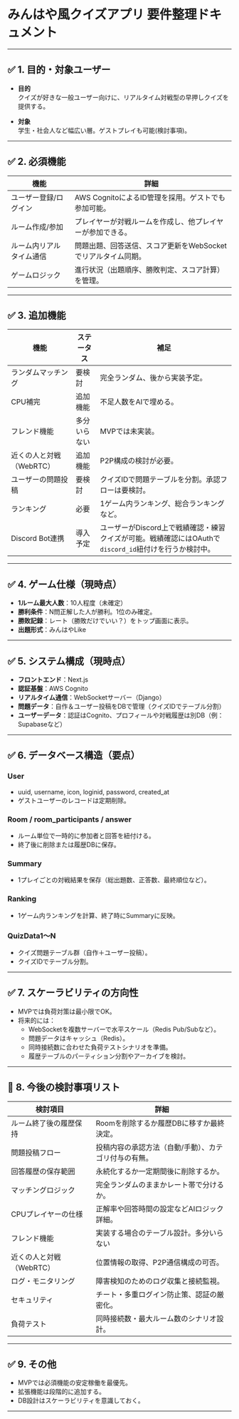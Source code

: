 # みんはや風クイズアプリ 要件整理ドキュメント

---

## ✅ 1. 目的・対象ユーザー

- **目的**  
  クイズが好きな一般ユーザー向けに、リアルタイム対戦型の早押しクイズを提供する。

- **対象**  
  学生・社会人など幅広い層。ゲストプレイも可能(検討事項)。

---

## ✅ 2. 必須機能

| 機能 | 詳細 |
|------|------|
| ユーザー登録/ログイン | AWS CognitoによるID管理を採用。ゲストでも参加可能。 |
| ルーム作成/参加 | プレイヤーが対戦ルームを作成し、他プレイヤーが参加できる。 |
| ルーム内リアルタイム通信 | 問題出題、回答送信、スコア更新をWebSocketでリアルタイム同期。 |
| ゲームロジック | 進行状況（出題順序、勝敗判定、スコア計算）を管理。 |

---

## ✅ 3. 追加機能

| 機能 | ステータス | 補足 |
|------|------------|------|
| ランダムマッチング | 要検討 | 完全ランダム、後から実装予定。 |
| CPU補完 | 追加機能 | 不足人数をAIで埋める。 |
| フレンド機能 | 多分いらない | MVPでは未実装。 |
| 近くの人と対戦（WebRTC） | 追加機能 | P2P構成の検討が必要。 |
| ユーザーの問題投稿 | 要検討 | クイズIDで問題テーブルを分割。承認フローは要検討。 |
| ランキング | 必要 | 1ゲーム内ランキング、総合ランキングなど。 |
| Discord Bot連携 | 導入予定 | ユーザーがDiscord上で戦績確認・練習クイズが可能。戦績確認にはOAuthで`discord_id`紐付けを行うか検討中。 |

---

## ✅ 4. ゲーム仕様（現時点）

- **1ルーム最大人数**：10人程度（未確定）
- **勝利条件**：N問正解した人が勝利。1位のみ確定。
- **勝敗記録**：レート（勝敗だけでいい？）をトップ画面に表示。
- **出題形式**：みんはやLike

---

## ✅ 5. システム構成（現時点）

- **フロントエンド**：Next.js
- **認証基盤**：AWS Cognito
- **リアルタイム通信**：WebSocketサーバー（Django）
- **問題データ**：自作＆ユーザー投稿をDBで管理（クイズIDでテーブル分割）
- **ユーザーデータ**：認証はCognito、プロフィールや対戦履歴は別DB（例：Supabaseなど）

---

## ✅ 6. データベース構造（要点）

### User
- uuid, username, icon, loginid, password, created_at
- ゲストユーザーのレコードは定期削除。

### Room / room_participants / answer
- ルーム単位で一時的に参加者と回答を紐付ける。
- 終了後に削除または履歴DBに保存。

### Summary
- 1プレイごとの対戦結果を保存（総出題数、正答数、最終順位など）。

### Ranking
- 1ゲーム内ランキングを計算、終了時にSummaryに反映。

### QuizData1〜N
- クイズ問題テーブル群（自作＋ユーザー投稿）。
- クイズIDでテーブル分割。

---

## ✅ 7. スケーラビリティの方向性

- MVPでは負荷対策は最小限でOK。
- 将来的には：
  - WebSocketを複数サーバーで水平スケール（Redis Pub/Subなど）。
  - 問題データはキャッシュ（Redis）。
  - 同時接続数に合わせた負荷テストシナリオを準備。
  - 履歴テーブルのパーティション分割やアーカイブを検討。

---

## 📝 8. 今後の検討事項リスト

| 検討項目 | 詳細 |
|----------|------|
| ルーム終了後の履歴保持 | Roomを削除するか履歴DBに移すか最終決定。 |
| 問題投稿フロー | 投稿内容の承認方法（自動/手動）、カテゴリ付与の有無。 |
| 回答履歴の保存範囲 | 永続化するか一定期間後に削除するか。 |
| マッチングロジック | 完全ランダムのままかレート帯で分けるか。 |
| CPUプレイヤーの仕様 | 正解率や回答時間の設定などAIロジック詳細。 |
| フレンド機能 | 実装する場合のテーブル設計。多分いらない |
| 近くの人と対戦（WebRTC） | 位置情報の取得、P2P通信構成の可否。 |
| ログ・モニタリング | 障害検知のためのログ収集と接続監視。 |
| セキュリティ | チート・多重ログイン防止策、認証の厳密化。 |
| 負荷テスト | 同時接続数・最大ルーム数のシナリオ設計。 |

---

## ✅ 9. その他

- MVPでは必須機能の安定稼働を最優先。
- 拡張機能は段階的に追加する。
- DB設計はスケーラビリティを意識しておく。

---
